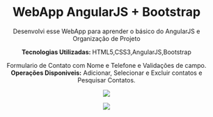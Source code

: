 <h1 align="center">WebApp AngularJS + Bootstrap</h1>
<p align="center">Desenvolvi esse WebApp para aprender o básico do AngularJS e Organização de Projeto</p>
<p align="center"><b>Tecnologias Utilizadas: </b>HTML5,CSS3,AngularJS,Bootstrap</p>
<p align="center">Formulario de Contato com Nome e Telefone e Validações de campo.<br/>
  <b>Operações Disponiveis:</b> Adicionar, Selecionar e Excluir contatos e Pesquisar Contatos.</p>

<p align="center"><image src="https://github.com/viniciusfrois/webapp-angularjs/blob/master/img/Capturar.PNG"></p>
<p align="center"><image src="https://github.com/viniciusfrois/webapp-angularjs/blob/master/img/Capturar2.PNG"></p>
